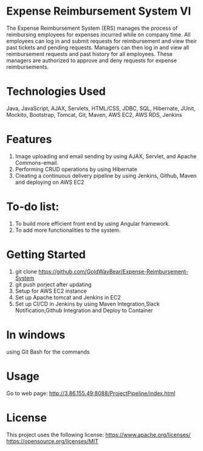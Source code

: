 # Expense Reimbursement System VI
The Expense Reimbursement System (ERS) manages the process of reimbursing employees for expenses incurred while on company time. All employees can log in and submit requests for reimbursement and view their past tickets and pending requests. Managers can then log in and view all reimbursement requests and past history for all employees. These managers are authorized to approve and deny requests for expense reimbursements.

# Technologies Used
Java, JavaScript, AJAX, Servlets, HTML/CSS, JDBC, SQL, Hibernate, JUnit, Mockito, Bootstrap, Tomcat, Git, Maven, AWS EC2, AWS RDS, Jenkins

# Features
1. Image uploading and email sending by using AJAX, Servlet, and Apache Commons-email. 
2. Performing CRUD operations by using Hibernate
3. Creating a continuous delivery pipeline by using Jenkins, Github, Maven and deploying on AWS EC2

# To-do list:
1. To build more efficient front end by using Angular framework.
2. To add more functionalities to the system.

# Getting Started
1. git clone	https://github.com/GoldWayBear/Expense-Reimbursement-System
2. git push porject after updating
3. Setup for AWS EC2 instance
4. Set up Apache tomcat and Jenkins in EC2
5. Set up CI/CD in Jenkins by using Maven Integration,Slack Notification,Github Integration and	Deploy to Container
  
# In windows
using Git Bash for the commands  

# Usage
Go to web page:
http://3.86.155.49:8088/ProjectPipeline/index.html

# License
This project uses the following license: 
https://www.apache.org/licenses/
https://opensource.org/licenses/MIT

